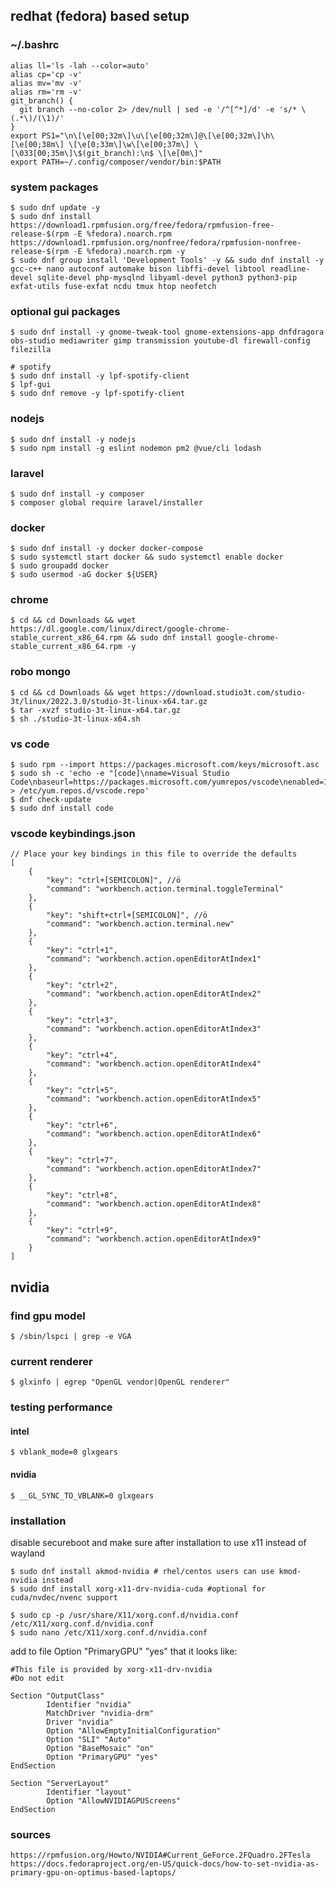 ## redhat (fedora) based setup

### ~/.bashrc
    alias ll='ls -lah --color=auto'
    alias cp='cp -v'
    alias mv='mv -v'
    alias rm='rm -v'
    git_branch() {
      git branch --no-color 2> /dev/null | sed -e '/^[^*]/d' -e 's/* \(.*\)/(\1)/'
    }
    export PS1="\n\[\e[00;32m\]\u\[\e[00;32m\]@\[\e[00;32m\]\h\[\e[00;38m\] \[\e[0;33m\]\w\[\e[00;37m\] \[\033[00;35m\]\$(git_branch):\n$ \[\e[0m\]"
    export PATH=~/.config/composer/vendor/bin:$PATH

### system packages
    $ sudo dnf update -y
    $ sudo dnf install https://download1.rpmfusion.org/free/fedora/rpmfusion-free-release-$(rpm -E %fedora).noarch.rpm https://download1.rpmfusion.org/nonfree/fedora/rpmfusion-nonfree-release-$(rpm -E %fedora).noarch.rpm -y
    $ sudo dnf group install 'Development Tools' -y && sudo dnf install -y gcc-c++ nano autoconf automake bison libffi-devel libtool readline-devel sqlite-devel php-mysqlnd libyaml-devel python3 python3-pip exfat-utils fuse-exfat ncdu tmux htop neofetch
     
### optional gui packages
    $ sudo dnf install -y gnome-tweak-tool gnome-extensions-app dnfdragora obs-studio mediawriter gimp transmission youtube-dl firewall-config filezilla

    # spotify
    $ sudo dnf install -y lpf-spotify-client 
    $ lpf-gui
    $ sudo dnf remove -y lpf-spotify-client
       
### nodejs
    $ sudo dnf install -y nodejs
    $ sudo npm install -g eslint nodemon pm2 @vue/cli lodash

### laravel
    $ sudo dnf install -y composer
    $ composer global require laravel/installer

### docker
    $ sudo dnf install -y docker docker-compose
    $ sudo systemctl start docker && sudo systemctl enable docker
    $ sudo groupadd docker
    $ sudo usermod -aG docker ${USER}
            
### chrome
    $ cd && cd Downloads && wget https://dl.google.com/linux/direct/google-chrome-stable_current_x86_64.rpm && sudo dnf install google-chrome-stable_current_x86_64.rpm -y

### robo mongo
    $ cd && cd Downloads && wget https://download.studio3t.com/studio-3t/linux/2022.3.0/studio-3t-linux-x64.tar.gz
    $ tar -xvzf studio-3t-linux-x64.tar.gz
    $ sh ./studio-3t-linux-x64.sh

### vs code
    $ sudo rpm --import https://packages.microsoft.com/keys/microsoft.asc
    $ sudo sh -c 'echo -e "[code]\nname=Visual Studio Code\nbaseurl=https://packages.microsoft.com/yumrepos/vscode\nenabled=1\ngpgcheck=1\ngpgkey=https://packages.microsoft.com/keys/microsoft.asc" > /etc/yum.repos.d/vscode.repo'
    $ dnf check-update
    $ sudo dnf install code

### vscode keybindings.json
    // Place your key bindings in this file to override the defaults
    [
        {
            "key": "ctrl+[SEMICOLON]", //ö
            "command": "workbench.action.terminal.toggleTerminal"
        },
        {
            "key": "shift+ctrl+[SEMICOLON]", //ö
            "command": "workbench.action.terminal.new"
        },
        {
            "key": "ctrl+1",
            "command": "workbench.action.openEditorAtIndex1"
        },
        {
            "key": "ctrl+2",
            "command": "workbench.action.openEditorAtIndex2"
        },
        {
            "key": "ctrl+3",
            "command": "workbench.action.openEditorAtIndex3"
        },
        {
            "key": "ctrl+4",
            "command": "workbench.action.openEditorAtIndex4"
        },
        {
            "key": "ctrl+5",
            "command": "workbench.action.openEditorAtIndex5"
        },
        {
            "key": "ctrl+6",
            "command": "workbench.action.openEditorAtIndex6"
        },
        {
            "key": "ctrl+7",
            "command": "workbench.action.openEditorAtIndex7"
        },
        {
            "key": "ctrl+8",
            "command": "workbench.action.openEditorAtIndex8"
        },
        {
            "key": "ctrl+9",
            "command": "workbench.action.openEditorAtIndex9"
        }
    ]

## nvidia

### find gpu model
    $ /sbin/lspci | grep -e VGA

### current renderer
    $ glxinfo | egrep "OpenGL vendor|OpenGL renderer"

### testing performance
#### intel
    $ vblank_mode=0 glxgears
#### nvidia
    $ __GL_SYNC_TO_VBLANK=0 glxgears

### installation
disable secureboot and make sure after installation to use x11 instead of wayland

    $ sudo dnf install akmod-nvidia # rhel/centos users can use kmod-nvidia instead
    $ sudo dnf install xorg-x11-drv-nvidia-cuda #optional for cuda/nvdec/nvenc support

    $ sudo cp -p /usr/share/X11/xorg.conf.d/nvidia.conf /etc/X11/xorg.conf.d/nvidia.conf
    $ sudo nano /etc/X11/xorg.conf.d/nvidia.conf

add to file Option "PrimaryGPU" "yes" that it looks like:

    #This file is provided by xorg-x11-drv-nvidia
    #Do not edit

    Section "OutputClass"
            Identifier "nvidia"
            MatchDriver "nvidia-drm"
            Driver "nvidia"
            Option "AllowEmptyInitialConfiguration"
            Option "SLI" "Auto"
            Option "BaseMosaic" "on"
            Option "PrimaryGPU" "yes"
    EndSection

    Section "ServerLayout"
            Identifier "layout"
            Option "AllowNVIDIAGPUScreens"
    EndSection

### sources
    https://rpmfusion.org/Howto/NVIDIA#Current_GeForce.2FQuadro.2FTesla
    https://docs.fedoraproject.org/en-US/quick-docs/how-to-set-nvidia-as-primary-gpu-on-optimus-based-laptops/
